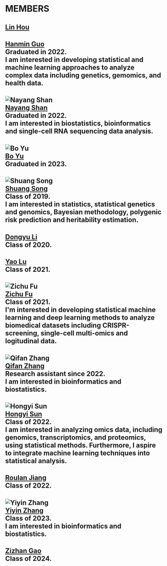 # MEMBERS
[Lin Hou](https://github.com/houlresearch/Tests/blob/main/LIN%20HOU.md)
---
[Hanmin Guo](https://github.com/houlresearch/Tests/blob/main/HANMIN%20GUO.md)  
Graduated in 2022.  
I am interested in developing statistical and machine learning approaches to analyze complex data including genetics, gemomics, and health data.  
---
![Nayang Shan](https://raw.githubusercontent.com/houlresearch/Tests/main/shannayang.jpg)  
[Nayang Shan](https://github.com/houlresearch/Tests/blob/main/NAYANG%20SHAN.md)  
Graduated in 2022.  
I am interested in biostatistics, bioinformatics and single-cell RNA sequencing data analysis.  
---
![Bo Yu](https://raw.githubusercontent.com/houlresearch/Tests/main/yubo.jpg)  
[Bo Yu](https://github.com/houlresearch/Tests/blob/main/BO%20YU.md)  
Graduated in 2023.
---
![Shuang Song](https://raw.githubusercontent.com/houlresearch/Tests/main/songshuang.jpg)  
[Shuang Song](https://github.com/houlresearch/Tests/blob/main/SHUANG%20SONG.md)  
Class of 2019.  
I am interested in statistics, statistical genetics and genomics, Bayesian methodology, polygenic risk prediction and heritability estimation.  
---
[Dongyu Li](https://github.com/houlresearch/Tests/blob/main/DONGYU%20LI.md)  
Class of 2020.  
---
[Yao Lu](https://github.com/houlresearch/Tests/blob/main/YAO%20LU.md)  
Class of 2021.  
---
![Zichu Fu](https://raw.githubusercontent.com/houlresearch/Tests/main/fuzichu.jpg)  
[Zichu Fu](https://github.com/houlresearch/Tests/blob/main/ZICHU%20FU.md)  
Class of 2021.  
I'm interested in developing statistical machine learning and deep learning methods to analyze biomedical datasets including CRISPR-screening, single-cell multi-omics and logitudinal data.  
---
![Qifan Zhang](https://raw.githubusercontent.com/houlresearch/Tests/main/zhangqifan.jpg)  
[Qifan Zhang](https://github.com/houlresearch/Tests/blob/main/QIFAN%20ZHANG.md)  
Research assistant since 2022.  
I am interested in bioinformatics and biostatistics.  
---
![Hongyi Sun](https://raw.githubusercontent.com/houlresearch/Tests/main/sunhongyi.png)  
[Hongyi Sun](https://github.com/houlresearch/Tests/blob/main/HONGYI%20SUN.md)  
Class of 2022.  
I am interested in analyzing omics data, including genomics, transcriptomics, and proteomics, using statistical methods. Furthermore, I aspire to integrate machine learning techniques into statistical analysis.  
---
[Roulan Jiang](https://github.com/houlresearch/Tests/blob/main/ROULAN%20JIANG.md)  
Class of 2022.  
---
![Yiyin Zhang](https://raw.githubusercontent.com/houlresearch/Tests/main/zhangyiyin.jpg)  
[Yiyin Zhang](https://github.com/houlresearch/Tests/blob/main/YIYIN%20ZHANG.md)  
Class of 2023.  
I am interested in bioinformatics and biostatistics.  
---
[Zizhan Gao](https://github.com/houlresearch/Tests/blob/main/ZIZHAN%20GAO.md)  
Class of 2024.  
---

